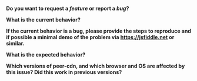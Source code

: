 **Do you want to request a *feature* or report a *bug*?**  



**What is the current behavior?**



**If the current behavior is a bug, please provide the steps to reproduce and if possible a minimal demo of the problem via https://jsfiddle.net or similar.**



**What is the expected behavior?**



**Which versions of **peer-cdn**, and which browser and OS are affected by this issue? Did this work in previous versions?**


